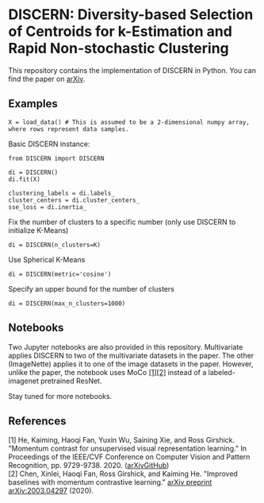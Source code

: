 # DISCERN: Diversity-based Selection of Centroids for k-Estimation and Rapid Non-stochastic Clustering
This repository contains the implementation of DISCERN in Python.
You can find the paper on [arXiv](https://arxiv.org/abs/1910.05933).

## Examples
```python3
X = load_data() # This is assumed to be a 2-dimensional numpy array, where rows represent data samples.
```
Basic DISCERN instance:
```python3
from DISCERN import DISCERN

di = DISCERN()
di.fit(X)

clustering_labels = di.labels_
cluster_centers = di.cluster_centers_
sse_loss = di.inertia_
```
Fix the number of clusters to a specific number (only use DISCERN to initialize K-Means)
```python3
di = DISCERN(n_clusters=K)
```
Use Spherical K-Means
```python3
di = DISCERN(metric='cosine')
```
Specify an upper bound for the number of clusters
```python3
di = DISCERN(max_n_clusters=1000)
```

## Notebooks

Two Jupyter notebooks are also provided in this repository. Multivariate applies DISCERN to two of the multivariate datasets in the paper.
The other (ImageNette) applies it to one of the image datasets in the paper. However, unlike the paper, the notebook uses MoCo <a href="#moco">[1]</a><a href="#mocov2">[2]</a> instead of a labeled-imagenet pretrained ResNet.

Stay tuned for more notebooks.

## References

<div id="moco">
[1] He, Kaiming, Haoqi Fan, Yuxin Wu, Saining Xie, and Ross Girshick. "Momentum contrast for unsupervised visual representation learning." In Proceedings of the IEEE/CVF Conference on Computer Vision and Pattern Recognition, pp. 9729-9738. 2020. (<a href="https://arxiv.org/abs/1911.05722">arXiv</a><a href="https://github.com/facebookresearch/moco/">GitHub</a>) 
</div>
<div id="mocov2">
[2] Chen, Xinlei, Haoqi Fan, Ross Girshick, and Kaiming He. "Improved baselines with momentum contrastive learning." <a href="https://arxiv.org/abs/1911.05722">arXiv preprint arXiv:2003.04297</a> (2020).
</div>